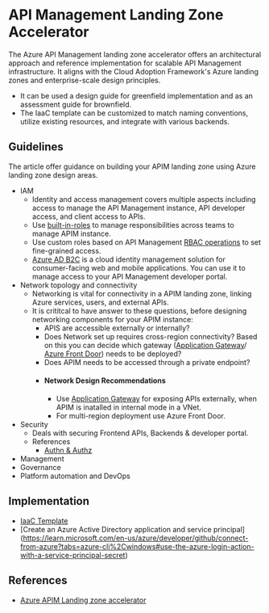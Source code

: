 
# API Management Landing Zone Accelerator

The Azure API Management landing zone accelerator offers an architectural approach and reference implementation for scalable API Management infrastructure. It aligns with the Cloud Adoption Framework's Azure landing zones and enterprise-scale design principles.

- It can be used a design guide for greenfield implementation and as an assessment guide for brownfield.
- The IaaC template can be customized to match naming conventions, utilize existing resources, and integrate with various backends.

## Guidelines

The article offer guidance on building your APIM landing zone using Azure landing zone design areas.

- IAM
  - Identity and access management covers multiple aspects including access to manage the API Management instance, API developer access, and client access to APIs.
  - Use [built-in-roles](https://learn.microsoft.com/en-us/azure/api-management/api-management-role-based-access-control#built-in-roles) to manage responsibilities across teams to manage APIM instance.
  - Use custom roles based on API Management [RBAC operations](https://learn.microsoft.com/en-us/azure/role-based-access-control/resource-provider-operations#microsoftapimanagement) to set fine-grained access.
  - [Azure AD B2C](https://learn.microsoft.com/en-us/azure/api-management/api-management-howto-aad-b2c) is a cloud identity management solution for consumer-facing web and mobile applications. You can use it to manage access to your API Management developer portal.
- Network topology and connectivity
  - Networking is vital for connectivity in a APIM landing zone, linking Azure services, users, and external APIs.
  - It is crititcal to have answer to these questions, before designing networking components for your APIM instance:
     - APIS are accessible externally or internally?
     - Does Network set up requires cross-region connectivity? Based on this you can decide which gateway ([Application Gateway](https://learn.microsoft.com/en-us/azure/application-gateway/overview)/ [Azure Front Door](https://learn.microsoft.com/en-us/azure/frontdoor/front-door-overview)) needs to be deployed? 
     - Does APIM needs to be accessed through a private endpoint?
     - #### Network Design Recommendations
        - Use [Application Gateway](https://learn.microsoft.com/en-us/azure/api-management/api-management-howto-integrate-internal-vnet-appgateway) for exposing APIs externally, when APIM is inatalled in internal mode in a VNet.
       - For multi-region deployment use Azure Front Door.
- Security
   - Deals with securing Frontend APIs, Backends & developer portal.
   - References
      - [Authn & Authz](https://learn.microsoft.com/en-us/azure/api-management/authentication-authorization-overview)
- Management
- Governance
- Platform automation and DevOps

## Implementation

 - [IaaC Template](https://github.com/Azure/apim-landing-zone-accelerator)
 - [Create an Azure Active Directory application and service principal] (https://learn.microsoft.com/en-us/azure/developer/github/connect-from-azure?tabs=azure-cli%2Cwindows#use-the-azure-login-action-with-a-service-principal-secret)

## References

 - [Azure APIM Landing zone accelerator](https://learn.microsoft.com/en-us/azure/cloud-adoption-framework/scenarios/app-platform/api-management/landing-zone-accelerator)
